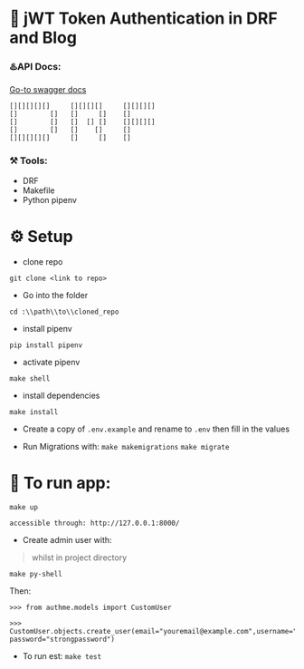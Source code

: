 # 🔐 jWT Token Authentication in DRF and Blog

### ♨️API Docs:
[Go-to swagger docs](http://localhost:8000/swagger/)

```shell
[][][][][]     [][][][]     [][][][]
[]        []   []     []    []
[]        []   []  [] []    [][][][]
[]        []   []    []     []
[][][][][]     []     []    []
```
### ⚒️ Tools:
- DRF
- Makefile
- Python pipenv

# ⚙️ Setup

- clone repo
```shell
git clone <link to repo>
```
- Go into the folder
```shell
cd :\\path\\to\\cloned_repo
```
- install pipenv
```shell
pip install pipenv
```
- activate pipenv
```shell
make shell
```
- install dependencies
```shell
make install
```
- Create a copy of `.env.example` and rename to `.env` then fill in the values

- Run Migrations with:
`make makemigrations`
`make migrate`

# 🏃 To run app:
```shell
make up

accessible through: http://127.0.0.1:8000/
```

- Create admin user with:
> whilst in project directory

`make py-shell`

Then:
```shell
>>> from authme.models import CustomUser

>>> CustomUser.objects.create_user(email="youremail@example.com",username="johnDoe707", password="strongpassword")
```

- To run est:
  `make test`
